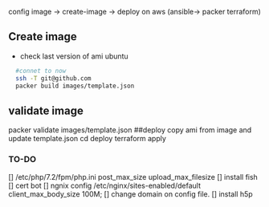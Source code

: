 
  config image -> create-image -> deploy on aws
  (ansible->        packer             terraform)
## Create image 

- check last version of ami ubuntu
```bash
  #connet to now
  ssh -T git@github.com
  packer build images/template.json
```
## validate image
packer validate images/template.json
##deploy 
copy ami from image and update template.json
cd deploy
terraform apply 
### TO-DO
[] /etc/php/7.2/fpm/php.ini post_max_size upload_max_filesize
[] install fish
[] cert bot
[] ngnix config /etc/nginx/sites-enabled/default client_max_body_size 100M;
[] change domain on config file.
[] install h5p